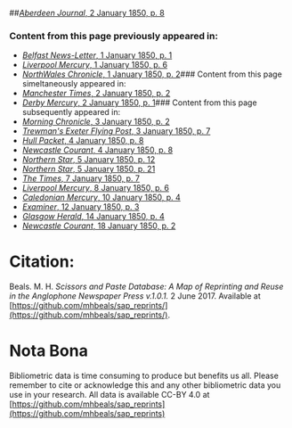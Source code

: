 ##[*Aberdeen Journal*, 2 January 1850, p. 8](https://mhbeals.github.io/sap_html/Aberdeen-Journal/Aberdeen-Journal-2-January-1850-p-8)

### Content from this page previously appeared in:
+ [*Belfast News-Letter*, 1 January 1850, p. 1](https://mhbeals.github.io/sap_html/Belfast-News-Letter/Belfast-News-Letter-1-January-1850-p-1)
+ [*Liverpool Mercury*, 1 January 1850, p. 6](https://mhbeals.github.io/sap_html/Liverpool-Mercury/Liverpool-Mercury-1-January-1850-p-6)
+ [*NorthWales Chronicle*, 1 January 1850, p. 2](https://mhbeals.github.io/sap_html/NorthWales-Chronicle/NorthWales-Chronicle-1-January-1850-p-2)### Content from this page simeltaneously appeared in:
+ [*Manchester Times*, 2 January 1850, p. 2](https://mhbeals.github.io/sap_html/Manchester-Times/Manchester-Times-2-January-1850-p-2)
+ [*Derby Mercury*, 2 January 1850, p. 1](https://mhbeals.github.io/sap_html/Derby-Mercury/Derby-Mercury-2-January-1850-p-1)### Content from this page subsequently appeared in:
+ [*Morning Chronicle*, 3 January 1850, p. 2](https://mhbeals.github.io/sap_html/Morning-Chronicle/Morning-Chronicle-3-January-1850-p-2)
+ [*Trewman's Exeter Flying Post*, 3 January 1850, p. 7](https://mhbeals.github.io/sap_html/Trewman's-Exeter-Flying-Post/Trewman's-Exeter-Flying-Post-3-January-1850-p-7)
+ [*Hull Packet*, 4 January 1850, p. 8](https://mhbeals.github.io/sap_html/Hull-Packet/Hull-Packet-4-January-1850-p-8)
+ [*Newcastle Courant*, 4 January 1850, p. 8](https://mhbeals.github.io/sap_html/Newcastle-Courant/Newcastle-Courant-4-January-1850-p-8)
+ [*Northern Star*, 5 January 1850, p. 12](https://mhbeals.github.io/sap_html/Northern-Star/Northern-Star-5-January-1850-p-12)
+ [*Northern Star*, 5 January 1850, p. 21](https://mhbeals.github.io/sap_html/Northern-Star/Northern-Star-5-January-1850-p-21)
+ [*The Times*, 7 January 1850, p. 7](https://mhbeals.github.io/sap_html/The-Times/The-Times-7-January-1850-p-7)
+ [*Liverpool Mercury*, 8 January 1850, p. 6](https://mhbeals.github.io/sap_html/Liverpool-Mercury/Liverpool-Mercury-8-January-1850-p-6)
+ [*Caledonian Mercury*, 10 January 1850, p. 4](https://mhbeals.github.io/sap_html/Caledonian-Mercury/Caledonian-Mercury-10-January-1850-p-4)
+ [*Examiner*, 12 January 1850, p. 3](https://mhbeals.github.io/sap_html/Examiner/Examiner-12-January-1850-p-3)
+ [*Glasgow Herald*, 14 January 1850, p. 4](https://mhbeals.github.io/sap_html/Glasgow-Herald/Glasgow-Herald-14-January-1850-p-4)
+ [*Newcastle Courant*, 18 January 1850, p. 2](https://mhbeals.github.io/sap_html/Newcastle-Courant/Newcastle-Courant-18-January-1850-p-2)
                    
# Citation: 

Beals. M. H. *Scissors and Paste Database: A Map of Reprinting and Reuse in the Anglophone Newspaper Press v.1.0.1.* 2 June 2017. Available at [https://github.com/mhbeals/sap_reprints/](https://github.com/mhbeals/sap_reprints/). 
                    
# Nota Bona

Bibliometric data is time consuming to produce but benefits us all. Please remember to cite or acknowledge this and any other bibliometric data you use in your research. All data is available CC-BY 4.0 at [https://github.com/mhbeals/sap_reprints](https://github.com/mhbeals/sap_reprints)